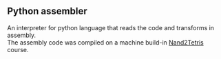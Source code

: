 ## Python assembler
An interpreter for python language that reads the code and transforms in assembly.  
The assembly code was compiled on a machine build-in [Nand2Tetris](https://www.nand2tetris.org/demos) course.
